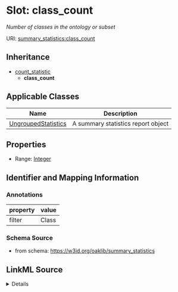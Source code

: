 # Slot: class_count
_Number of classes in the ontology or subset_


URI: [summary_statistics:class_count](https://w3id.org/oaklib/summary_statistics.class_count)




## Inheritance

* [count_statistic](count_statistic.md)
    * **class_count**





## Applicable Classes

| Name | Description |
| --- | --- |
[UngroupedStatistics](UngroupedStatistics.md) | A summary statistics report object






## Properties

* Range: [Integer](Integer.md)







## Identifier and Mapping Information





### Annotations

| property | value |
| --- | --- |
| filter | Class |



### Schema Source


* from schema: https://w3id.org/oaklib/summary_statistics




## LinkML Source

<details>
```yaml
name: class_count
annotations:
  filter:
    tag: filter
    value: Class
description: Number of classes in the ontology or subset
from_schema: https://w3id.org/oaklib/summary_statistics
rank: 1000
is_a: count_statistic
alias: class_count
owner: UngroupedStatistics
domain_of:
- UngroupedStatistics
slot_group: class_statistic_group
range: integer

```
</details>
